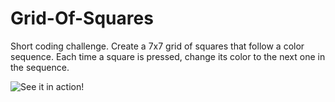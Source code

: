 # Grid-Of-Squares
Short coding challenge. Create a 7x7 grid of squares that follow a color sequence. Each time a square is pressed, change its color to the next one in the sequence.

![See it in action!](https://imgur.com/QgV5Tn9)